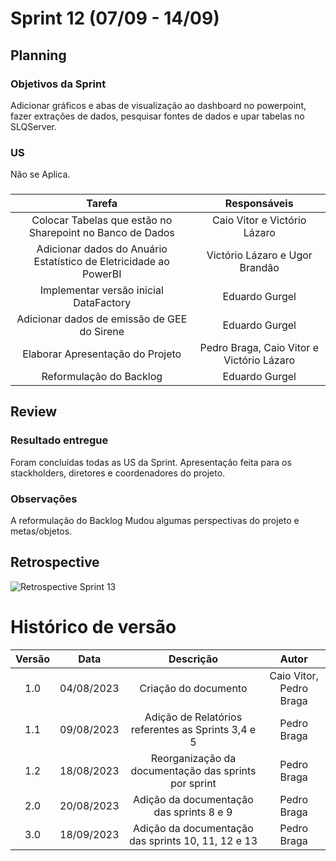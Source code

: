 # Sprint 12 (07/09 - 14/09)
## Planning
### Objetivos da Sprint 
Adicionar gráficos e abas de visualização ao dashboard no powerpoint, fazer extrações de dados, pesquisar fontes de dados e upar tabelas no SLQServer.
### US
Não se Aplica.
###
|                  Tarefa                     |      Responsáveis       |
| :-----------------------------------------: | :-------------------------: |
| Colocar Tabelas que estão no Sharepoint no Banco de Dados | Caio Vitor e Victório Lázaro |
| Adicionar dados do Anuário Estatístico de Eletricidade ao PowerBI  | Victório Lázaro e Ugor Brandão  |
| Implementar versão inicial DataFactory |  Eduardo Gurgel  |
| Adicionar dados de emissão de GEE do Sirene | Eduardo Gurgel|
| Elaborar Apresentação do Projeto | Pedro Braga, Caio Vitor e Victório Lázaro | 
| Reformulação do Backlog | Eduardo Gurgel | 

## Review
### Resultado entregue
Foram concluídas todas as US da Sprint. Apresentação feita para os stackholders, diretores e coordenadores do projeto. 
### Observações
A reformulação do Backlog Mudou algumas perspectivas do projeto e metas/objetos.

## Retrospective
![Retrospective Sprint 13](https://github.com/ResidenciaTICBrisa/04_PipelineTCU/assets/98167728/53ef69d4-9e9b-41e2-af50-3c6b48c29ac7)


# Histórico de versão

| Versão |    Data    |                       Descrição                       |      Autor       |
| :----: | :--------: | :---------------------------------------------------: | :--------------: |
|  1.0   | 04/08/2023 |  Criação do documento                                 |Caio Vitor, Pedro Braga|
|  1.1   | 09/08/2023 |  Adição de Relatórios referentes as Sprints 3,4 e 5   | Pedro Braga      |
|  1.2   | 18/08/2023 |  Reorganização da documentação das sprints por sprint | Pedro Braga      |
|  2.0   | 20/08/2023 |  Adição da documentação das sprints 8 e 9             | Pedro Braga      |
|  3.0   | 18/09/2023 |  Adição da documentação das sprints 10, 11, 12 e 13   | Pedro Braga      |
